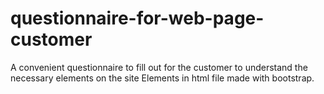 # questionnaire-for-web-page-customer
A convenient questionnaire to fill out for the customer to understand the necessary elements on the site
Elements in html file made with bootstrap.